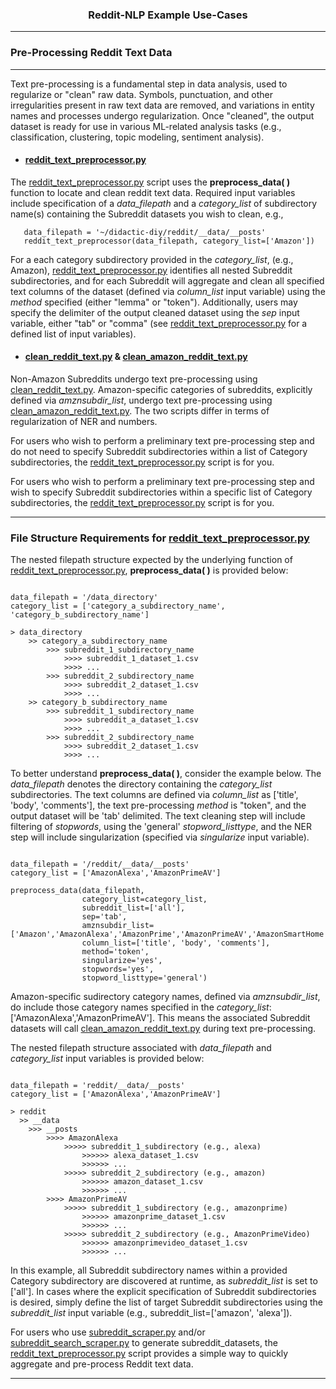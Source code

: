 <h3 align='center'>Reddit-NLP Example Use-Cases</h3>

---
### Pre-Processing Reddit Text Data 
---

Text pre-processing is a fundamental step in data analysis, used to regularize or "clean" raw data. Symbols, punctuation, and other irregularities present in raw text data are removed, and variations in entity names and processes undergo regularization. Once "cleaned", the output dataset is ready for use in various ML-related analysis tasks (e.g., classification, clustering, topic modeling, sentiment analysis).

- #### [reddit_text_preprocessor.py](https://github.com/kariemoorman/didactic-diy/blob/main/reddit/__scripts/reddit_nlp/reddit_text_preprocessor.py)
The [reddit_text_preprocessor.py](https://github.com/kariemoorman/didactic-diy/blob/main/reddit/__scripts/reddit_nlp/reddit_text_preprocessor.py) script uses the <b>preprocess_data( )</b> function to locate and clean reddit text data. Required input variables include specification of a *data_filepath* and a *category_list* of subdirectory name(s) containing the Subreddit datasets you wish to clean, e.g., 
```
   data_filepath = '~/didactic-diy/reddit/__data/__posts'  
   reddit_text_preprocessor(data_filepath, category_list=['Amazon'])
```
For a each category subdirectory provided in the *category_list*, (e.g., Amazon), [reddit_text_preprocessor.py](https://github.com/kariemoorman/didactic-diy/blob/main/reddit/__scripts/reddit_nlp/reddit_text_preprocessor.py) identifies all nested Subreddit subdirectories, and for each Subreddit will aggregate and clean all specified text columns of the dataset (defined via *column_list* input variable) using the *method* specified (either "lemma" or "token"). Additionally, users may specify the delimiter of the output cleaned dataset using the *sep* input variable, either "tab" or "comma" (see [reddit_text_preprocessor.py](https://github.com/kariemoorman/didactic-diy/blob/main/reddit/__scripts/reddit_nlp/reddit_text_preprocessor.py#L18) for a defined list of input variables).

- #### [clean_reddit_text.py](https://github.com/kariemoorman/didactic-diy/blob/main/reddit/__scripts/reddit_nlp/clean_reddit_text.py) &  [clean_amazon_reddit_text.py](https://github.com/kariemoorman/didactic-diy/blob/main/reddit/__scripts/reddit_nlp/clean_amazon_reddit_text.py) 
Non-Amazon Subreddits undergo text pre-processing using [clean_reddit_text.py](https://github.com/kariemoorman/didactic-diy/blob/main/reddit/__scripts/reddit_nlp/clean_reddit_text.py). Amazon-specific categories of subreddits, explicitly defined via *amznsubdir_list*, undergo text pre-processing using [clean_amazon_reddit_text.py](https://github.com/kariemoorman/didactic-diy/blob/main/reddit/__scripts/reddit_nlp/clean_amazon_reddit_text.py). The two scripts differ in terms of regularization of NER and numbers.

For users who wish to perform a preliminary text pre-processing step and do not need to specify Subreddit subdirectories within a list of Category subdirectories, the [reddit_text_preprocessor.py](https://github.com/kariemoorman/didactic-diy/blob/main/reddit/__scripts/reddit_nlp/reddit_text_preprocessor.py) script is for you.

For users who wish to perform a preliminary text pre-processing step and wish to specify Subreddit subdirectories within a specific list of Category subdirectories, the [reddit_text_preprocessor.py](https://github.com/kariemoorman/didactic-diy/blob/main/reddit/__scripts/reddit_nlp/reddit_text_preprocessor.py) script is for you.

--- 
### File Structure Requirements for [reddit_text_preprocessor.py](https://github.com/kariemoorman/didactic-diy/blob/main/reddit/__scripts/reddit_nlp/reddit_text_preprocessor.py)

The nested filepath structure expected by the underlying function of [reddit_text_preprocessor.py](https://github.com/kariemoorman/didactic-diy/blob/main/reddit/__scripts/reddit_nlp/reddit_text_preprocessor.py), <b>preprocess_data( )</b> is provided below:

```
 
data_filepath = '/data_directory'
category_list = ['category_a_subdirectory_name', 'category_b_subdirectory_name']

> data_directory
    >> category_a_subdirectory_name
        >>> subreddit_1_subdirectory_name
            >>>> subreddit_1_dataset_1.csv
            >>>> ...
        >>> subreddit_2_subdirectory_name
            >>>> subreddit_2_dataset_1.csv
            >>>> ...
    >> category_b_subdirectory_name
        >>> subreddit_1_subdirectory_name
            >>>> subreddit_a_dataset_1.csv
            >>>> ...
        >>> subreddit_2_subdirectory_name
            >>>> subreddit_2_dataset_1.csv
            >>>> ...

```

To better understand <b>preprocess_data( )</b>, consider the example below. The *data_filepath* denotes the directory containing the *category_list* subdirectories. The text columns are defined via *column_list* as ['title', 'body', 'comments'], the text pre-processing *method* is "token", and the output dataset will be 'tab' delimited. The text cleaning step will include filtering of *stopwords*, using the 'general' *stopword_listtype*, and the NER step will include singularization (specified via *singularize* input variable).

```
 
data_filepath = '/reddit/__data/__posts'
category_list = ['AmazonAlexa','AmazonPrimeAV']

preprocess_data(data_filepath,  
                category_list=category_list, 
                subreddit_list=['all'],
                sep='tab',
                amznsubdir_list=['Amazon','AmazonAlexa','AmazonPrime','AmazonPrimeAV','AmazonSmartHome'],
                column_list=['title', 'body', 'comments'], 
                method='token',
                singularize='yes', 
                stopwords='yes', 
                stopword_listtype='general')

```

Amazon-specific sudirectory category names, defined via *amznsubdir_list*, do include those category names specified in the *category_list*: ['AmazonAlexa','AmazonPrimeAV']. This means the associated Subreddit datasets will call [clean_amazon_reddit_text.py](https://github.com/kariemoorman/didactic-diy/blob/main/reddit/__scripts/reddit_nlp/clean_amazon_reddit_text.py) during text pre-processing.

The nested filepath structure associated with *data_filepath* and *category_list* input variables is provided below:

```
 
data_filepath = 'reddit/__data/__posts'
category_list = ['AmazonAlexa','AmazonPrimeAV']

> reddit 
  >> __data 
    >>> __posts
        >>>> AmazonAlexa
            >>>>> subreddit_1_subdirectory (e.g., alexa)
                >>>>>> alexa_dataset_1.csv
                >>>>>> ...
            >>>>> subreddit_2_subdirectory (e.g., amazon)
                >>>>>> amazon_dataset_1.csv
                >>>>>> ...
        >>>> AmazonPrimeAV
            >>>>> subreddit_1_subdirectory (e.g., amazonprime)
                >>>>>> amazonprime_dataset_1.csv
                >>>>>> ...
            >>>>> subreddit_2_subdirectory (e.g., AmazonPrimeVideo)
                >>>>>> amazonprimevideo_dataset_1.csv
                >>>>>> ...

```

In this example, all Subreddit subdirectory names within a provided Category subdirectory are discovered at runtime, as *subreddit_list* is set to ['all']. In cases where the explicit specification of Subreddit subdirectories is desired, simply define the list of target Subreddit subdirectories using the *subreddit_list* input variable (e.g., subreddit_list=['amazon', 'alexa']).

For users who use [subreddit_scraper.py](https://github.com/kariemoorman/didactic-diy/blob/main/reddit/__scripts/reddit_scraper/subreddit_scraper.py) and/or [subreddit_search_scraper.py](https://github.com/kariemoorman/didactic-diy/blob/main/reddit/__scripts/reddit_scraper/subreddit_search_scraper.py) to generate subreddit_datasets, the [reddit_text_preprocessor.py](https://github.com/kariemoorman/didactic-diy/blob/main/reddit/__scripts/reddit_nlp/reddit_text_preprocessor.py) script provides a simple way to quickly aggregate and pre-process Reddit text data.

---
